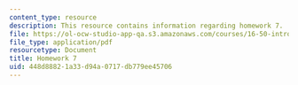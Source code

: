 ```yaml
---
content_type: resource
description: This resource contains information regarding homework 7.
file: https://ol-ocw-studio-app-qa.s3.amazonaws.com/courses/16-50-introduction-to-propulsion-systems-spring-2012/448d88821a33d94a0717db779ee45706_MIT16_50S12_hw7.pdf
file_type: application/pdf
resourcetype: Document
title: Homework 7
uid: 448d8882-1a33-d94a-0717-db779ee45706
---
```

